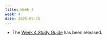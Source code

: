 ```yaml
---
title: Week 4
week: 4
date: 2025-09-15
---
```


- The [Week 4 Study Guide](/assets/guides/fall25/week04.pdf) has been released.
